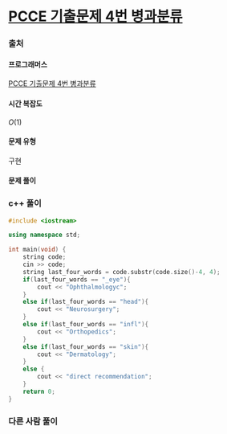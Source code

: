 # [PCCE 기출문제 4번 병과분류](https://school.programmers.co.kr/learn/courses/30/lessons/340204)

### 출처
#### 프로그래머스
[PCCE 기출문제 4번 병과분류](https://school.programmers.co.kr/learn/courses/30/lessons/340204)

#### 시간 복잡도
$`O(1)`$

#### 문제 유형
구현

#### 문제 풀이

### c++ 풀이
```c++
#include <iostream>

using namespace std;

int main(void) {
    string code;
    cin >> code;
    string last_four_words = code.substr(code.size()-4, 4);
    if(last_four_words == "_eye"){
        cout << "Ophthalmologyc";
    }
    else if(last_four_words == "head"){
        cout << "Neurosurgery";
    }
    else if(last_four_words == "infl"){
        cout << "Orthopedics";
    }
    else if(last_four_words == "skin"){
        cout << "Dermatology";
    }
    else {
        cout << "direct recommendation";
    }
    return 0;
}
```

### 다른 사람 풀이
```c++

```